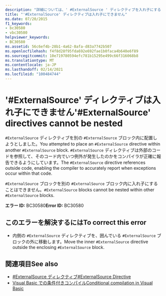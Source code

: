 ```yaml
---
description: "詳細については、' #ExternalSource ' ディレクティブを入れ子にすることはできません"
title: "'#ExternalSource' ディレクティブは入れ子にできません"
ms.date: 07/20/2015
f1_keywords:
- bc30580
- vbc30580
helpviewer_keywords:
- BC30580
ms.assetid: 56c6ef4b-28b1-4a62-8afa-d83a7742b507
ms.openlocfilehash: f4f8d28f95fda692e692fae1b0faca4b640e6f89
ms.sourcegitcommit: 10e719780594efc781b15295e499c66f316068b8
ms.translationtype: MT
ms.contentlocale: ja-JP
ms.lasthandoff: 02/14/2021
ms.locfileid: "100484744"
---
```

# <a name="externalsource-directives-cannot-be-nested"></a><span data-ttu-id="62a9e-103">'#ExternalSource' ディレクティブは入れ子にできません</span><span class="sxs-lookup"><span data-stu-id="62a9e-103">'#ExternalSource' directives cannot be nested</span></span>

<span data-ttu-id="62a9e-104">`#ExternalSource` ディレクティブを別の `#ExternalSource` ブロック内に配置しようとしました。</span><span class="sxs-lookup"><span data-stu-id="62a9e-104">You attempted to place an `#ExternalSource` directive within another `#ExternalSource` block.</span></span> <span data-ttu-id="62a9e-105">`#ExternalSource` ディレクティブは外部のコードを参照して、そのコード内でいつ例外が発生したのかをコンパイラが正確に報告できるようにしています。</span><span class="sxs-lookup"><span data-stu-id="62a9e-105">The `#ExternalSource` directive references outside code, enabling the compiler to accurately report when exceptions occur within that code.</span></span>  
  
 <span data-ttu-id="62a9e-106">`#ExternalSource` ブロックを別の `#ExternalSource` ブロック内に入れ子にすることはできません。</span><span class="sxs-lookup"><span data-stu-id="62a9e-106">`#ExternalSource` blocks cannot be nested within other `#ExternalSource` blocks.</span></span>  
  
 <span data-ttu-id="62a9e-107">**エラー ID:** BC30580</span><span class="sxs-lookup"><span data-stu-id="62a9e-107">**Error ID:** BC30580</span></span>  
  
## <a name="to-correct-this-error"></a><span data-ttu-id="62a9e-108">このエラーを解決するには</span><span class="sxs-lookup"><span data-stu-id="62a9e-108">To correct this error</span></span>  
  
- <span data-ttu-id="62a9e-109">内側の `#ExternalSource` ディレクティブを、囲んでいる `#ExternalSource` ブロックの外に移動します。</span><span class="sxs-lookup"><span data-stu-id="62a9e-109">Move the inner `#ExternalSource` directive outside the enclosing `#ExternalSource` block.</span></span>  
  
## <a name="see-also"></a><span data-ttu-id="62a9e-110">関連項目</span><span class="sxs-lookup"><span data-stu-id="62a9e-110">See also</span></span>

- [<span data-ttu-id="62a9e-111">#ExternalSource ディレクティブ</span><span class="sxs-lookup"><span data-stu-id="62a9e-111">#ExternalSource Directive</span></span>](../language-reference/directives/externalsource-directive.md)
- [<span data-ttu-id="62a9e-112">Visual Basic での条件付きコンパイル</span><span class="sxs-lookup"><span data-stu-id="62a9e-112">Conditional compilation in Visual Basic</span></span>](../programming-guide/program-structure/conditional-compilation.md)
